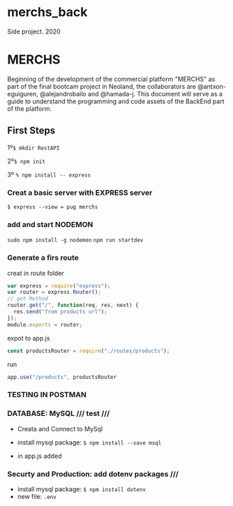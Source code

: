 # merchs_back

Side project. 2020

# MERCHS

Beginning of the development of the commercial platform "MERCHS" as part of the final bootcam project in Neoland, the collaborators are @antxon-eguiguren, @alejandrobailo and @hamada-j. This document will serve as a guide to understand the programming and code assets of the BackEnd part of the platform.

## First Steps

1º`$ mkdir RestAPI`

2º`$ npm init`

3º `% npm install -- express`

### Creat a basic server with EXPRESS server

`$ express --view = pug merchs`

### add and start NODEMON

`sudo npm install -g nodemon`
`npm run startdev`

### Generate a firs route

creat in route folder

```javascript
var express = require("express");
var router = express.Router();
// get Method
router.get("/", function(req, res, next) {
  res.send("from products url");
});
module.exports = router;
```

expot to app.js

```javascript
const productsRouter = require("./routes/products");
```

run

```javascript
app.use("/products", productsRouter
```

### TESTING IN POSTMAN

### DATABASE: MySQL /// test ///

- Creata and Connect to MySql

- install mysql package: `$ npm install --save msql`
- in app.js added

### Securty and Production: add dotenv packages ///

- install mysql package: `$ npm install dotenv`
- new file: `.env`

